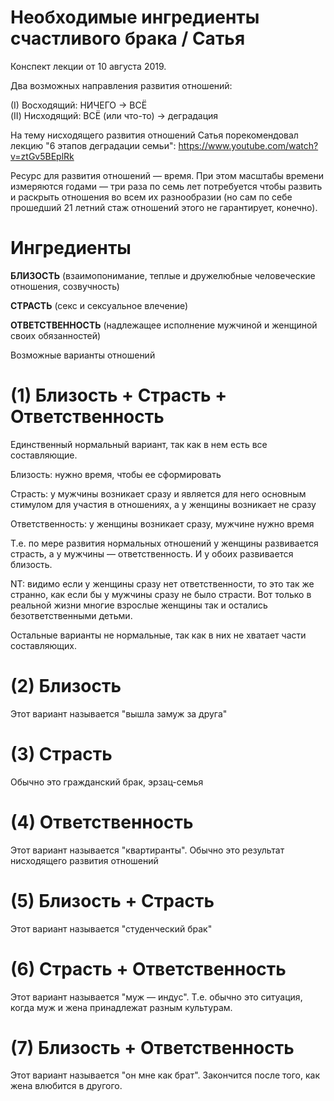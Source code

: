 # Необходимые ингредиенты счастливого брака / Сатья

Конспект лекции от 10 августа 2019.

Два возможных направления развития отношений:

(I) Восходящий: НИЧЕГО -> ВСЁ
<br>(II) Нисходящий: ВСЁ (или что-то) -> деградация

На тему нисходящего развития отношений Сатья порекомендовал лекцию "6 этапов деградации семьи": https://www.youtube.com/watch?v=ztGv5BEplRk

Ресурс для развития отношений — время. При этом масштабы времени измеряются годами — три раза по семь лет потребуется чтобы развить и раскрыть отношения во всем их разнообразии (но сам по себе прошедший 21 летний стаж отношений этого не гарантирует, конечно).


# Ингредиенты

**БЛИЗОСТЬ** (взаимопонимание, теплые и дружелюбные человеческие отношения, созвучность)

**СТРАСТЬ** (секс и сексуальное влечение)

**ОТВЕТСТВЕННОСТЬ** (надлежащее исполнение мужчиной и женщиной своих обязанностей)


Возможные варианты отношений

# (1) Близость + Страсть + Ответственность

Единственный нормальный вариант, так как в нем есть все составляющие.

Близость: нужно время, чтобы ее сформировать

Страсть: у мужчины возникает сразу и является для него основным стимулом для участия в отношениях, а у женщины возникает не сразу

Ответственность: у женщины возникает сразу, мужчине нужно время

Т.е. по мере развития нормальных отношений у женщины развивается страсть, а у мужчины — ответственность. И у обоих развивается близость.

NT: видимо если у женщины сразу нет ответственности, то это так же странно, как если бы у мужчины сразу не было страсти. Вот только в реальной жизни многие взрослые женщины так и остались безответственными детьми.

Остальные варианты не нормальные, так как в них не хватает части составляющих.


# (2) Близость

Этот вариант называется "вышла замуж за друга"


# (3) Страсть

Обычно это гражданский брак, эрзац-семья


# (4) Ответственность

Этот вариант называется "квартиранты". Обычно это результат нисходящего развития отношений


# (5) Близость + Страсть

Этот вариант называется "студенческий брак"


# (6) Страсть + Ответственность

Этот вариант называется "муж — индус". Т.е. обычно это ситуация, когда муж и жена принадлежат разным культурам.


# (7) Близость + Ответственность

Этот вариант называется "он мне как брат". Закончится после того, как жена влюбится в другого.

